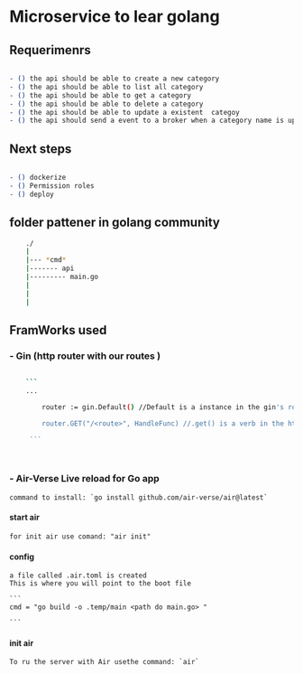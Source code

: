# Microservice to lear golang

## Requerimenrs
```sh

- () the api should be able to create a new category
- () the api should be able to list all category
- () the api should be able to get a category
- () the api should be able to delete a category
- () the api should be able to update a existent  categoy
- () the api should send a event to a broker when a category name is update
```

## Next steps
```sh

- () dockerize
- () Permission roles
- () deploy

```

## folder pattener in golang community
```sh
	./
	|
	|--- *cmd*
    |------- api
	|--------- main.go
    |
    |
    |


```

## FramWorks used
### - Gin (http router with our routes )
```sh

    ``` 
    ...

        router := gin.Default() //Default is a instance in the gin's router with middleware defualt and preconfigured.

        router.GET("/<route>", HandleFunc) //.get() is a verb in the http protocol that get a route and a handle function, which is called wh when tha route is called

     ```




```

### - Air-Verse Live reload for Go app

    command to install: `go install github.com/air-verse/air@latest`

#### start air
    for init air use comand: "air init"
#### config  
    a file called .air.toml is created
    This is where you will point to the boot file

    ```
    cmd = "go build -o .temp/main <path do main.go> "

    ```

#### init air
    To ru the server with Air usethe command: `air`



